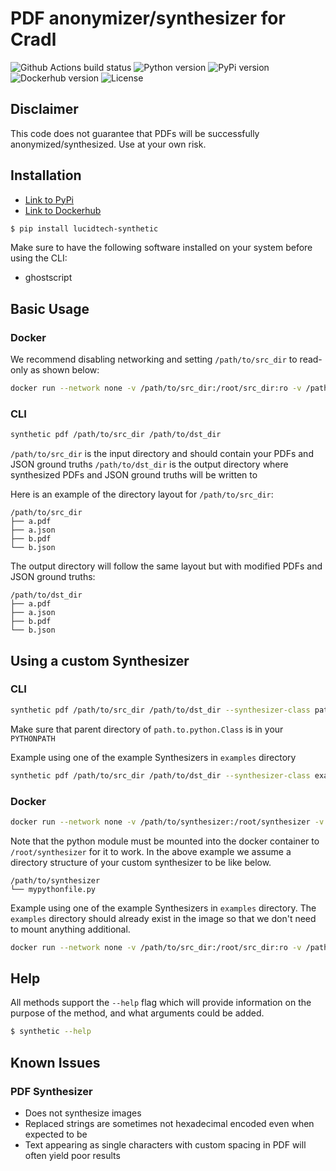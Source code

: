 # PDF anonymizer/synthesizer for Cradl

![Github Actions build status](https://github.com/LucidtechAI/synthetic/actions/workflows/pipeline.yaml/badge.svg)
![Python version](https://img.shields.io/pypi/pyversions/lucidtech-synthetic?logo=Python)
![PyPi version](https://img.shields.io/pypi/v/lucidtech-synthetic?logo=PyPi)
![Dockerhub version](https://img.shields.io/docker/v/lucidtechai/synthetic?logo=Docker)
![License](https://img.shields.io/github/license/LucidtechAI/synthetic)

## Disclaimer

This code does not guarantee that PDFs will be successfully anonymized/synthesized. Use at your own risk.

## Installation

- [Link to PyPi](https://pypi.org/project/lucidtech-synthetic/)
- [Link to Dockerhub](https://hub.docker.com/r/lucidtechai/synthetic/tags)

```bash
$ pip install lucidtech-synthetic
```

Make sure to have the following software installed on your system before using the CLI:

- ghostscript

## Basic Usage

### Docker

We recommend disabling networking and setting `/path/to/src_dir` to read-only as shown below:

```bash
docker run --network none -v /path/to/src_dir:/root/src_dir:ro -v /path/to/dst_dir:/root/dst_dir -it lucidtechai/synthetic pdf /root/src_dir /root/dst_dir
```

### CLI

```bash
synthetic pdf /path/to/src_dir /path/to/dst_dir
```

`/path/to/src_dir` is the input directory and should contain your PDFs and JSON ground truths
`/path/to/dst_dir` is the output directory where synthesized PDFs and JSON ground truths will be written to

Here is an example of the directory layout for `/path/to/src_dir`:
```
/path/to/src_dir
├── a.pdf
├── a.json
├── b.pdf
└── b.json
```

The output directory will follow the same layout but with modified PDFs and JSON ground truths:
```
/path/to/dst_dir
├── a.pdf
├── a.json
├── b.pdf
└── b.json
```

## Using a custom Synthesizer

### CLI

```bash
synthetic pdf /path/to/src_dir /path/to/dst_dir --synthesizer-class path.to.python.Class
```

Make sure that parent directory of `path.to.python.Class` is in your `PYTHONPATH`

Example using one of the example Synthesizers in `examples` directory

```bash
synthetic pdf /path/to/src_dir /path/to/dst_dir --synthesizer-class examples.exclude-words.synthesizer.ExcludeWordsSynthesizer
```

### Docker

```bash
docker run --network none -v /path/to/synthesizer:/root/synthesizer -v /path/to/src_dir:/root/src_dir:ro -v /path/to/dst_dir:/root/dst_dir -it lucidtechai/synthetic pdf /root/src_dir /root/dst_dir --synthesizer-class mypythonfile.ExcludeWordsSynthesizer
```

Note that the python module must be mounted into the docker container to `/root/synthesizer` for it to work. In the above example we assume a directory structure of your custom synthesizer to be like below.

```
/path/to/synthesizer
└── mypythonfile.py
```

Example using one of the example Synthesizers in `examples` directory. The `examples` directory should already exist in the image so that we don't need to mount anything additional.

```bash
docker run --network none -v /path/to/src_dir:/root/src_dir:ro -v /path/to/dst_dir:/root/dst_dir -it lucidtechai/synthetic pdf /root/src_dir /root/dst_dir --synthesizer-class examples.exclude-words.synthesizer.ExcludeWordsSynthesizer
```

## Help

All methods support the `--help` flag which will provide information on the purpose of the method, 
and what arguments could be added.

```bash
$ synthetic --help
```

## Known Issues

### PDF Synthesizer

- Does not synthesize images
- Replaced strings are sometimes not hexadecimal encoded even when expected to be
- Text appearing as single characters with custom spacing in PDF will often yield poor results